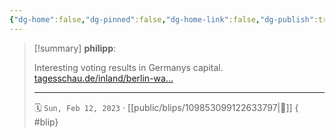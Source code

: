 ```yaml
---
{"dg-home":false,"dg-pinned":false,"dg-home-link":false,"dg-publish":true,"type":"blip","disabled rules":["yaml-title","yaml-title-alias","file-name-heading"],"title":"philipp on mastodon @ 2023-02-12","created-date":"2023-02-12T18:07:47","id":109853099122633800,"updated-date":"2025-05-02T08:50:43","dg-path":"blips/109853099122633797.md","permalink":"/blips/109853099122633797/","dgPassFrontmatter":true}
---
```


> [!summary] **philipp**:
>
> Interesting voting results in Germanys capital. [tagesschau.de/inland/berlin-wa…](https://www.tagesschau.de/inland/berlin-wahl-175.html)
> - - -
>
> 🗓️ `Sun, Feb 12, 2023` · [[public/blips/109853099122633797\|🔗]]
{ #blip}

